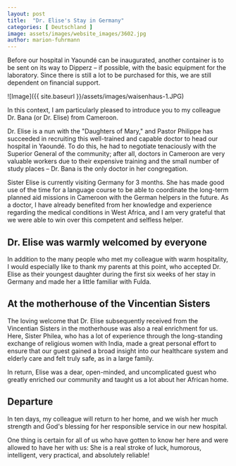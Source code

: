 ```yaml
---
layout: post
title:  "Dr. Elise's Stay in Germany"
categories: [ Deutschland ]
image: assets/images/website_images/3602.jpg
author: marion-fuhrmann
---
```

Before our hospital in Yaoundé can be inaugurated, another container is to be sent on its way to Dipperz – if possible, with the basic equipment for the laboratory. Since there is still a lot to be purchased for this, we are still dependent on financial support.

![Image]({{ site.baseurl }}/assets/images/waisenhaus-1.JPG)

In this context, I am particularly pleased to introduce you to my colleague Dr. Bana (or Dr. Elise) from Cameroon.

Dr. Elise is a nun with the "Daughters of Mary," and Pastor Philippe has succeeded in recruiting this well-trained and capable doctor to head our hospital in Yaoundé. To do this, he had to negotiate tenaciously with the Superior General of the community; after all, doctors in Cameroon are very valuable workers due to their expensive training and the small number of study places – Dr. Bana is the only doctor in her congregation.

Sister Elise is currently visiting Germany for 3 months. She has made good use of the time for a language course to be able to coordinate the long-term planned aid missions in Cameroon with the German helpers in the future. As a doctor, I have already benefited from her knowledge and experience regarding the medical conditions in West Africa, and I am very grateful that we were able to win over this competent and selfless helper.

## Dr. Elise was warmly welcomed by everyone

In addition to the many people who met my colleague with warm hospitality, I would especially like to thank my parents at this point, who accepted Dr. Elise as their youngest daughter during the first six weeks of her stay in Germany and made her a little familiar with Fulda.

## At the motherhouse of the Vincentian Sisters

The loving welcome that Dr. Elise subsequently received from the Vincentian Sisters in the motherhouse was also a real enrichment for us. Here, Sister Philea, who has a lot of experience through the long-standing exchange of religious women with India, made a great personal effort to ensure that our guest gained a broad insight into our healthcare system and elderly care and felt truly safe, as in a large family.

In return, Elise was a dear, open-minded, and uncomplicated guest who greatly enriched our community and taught us a lot about her African home.

## Departure

In ten days, my colleague will return to her home, and we wish her much strength and God's blessing for her responsible service in our new hospital.

One thing is certain for all of us who have gotten to know her here and were allowed to have her with us: She is a real stroke of luck, humorous, intelligent, very practical, and absolutely reliable!
